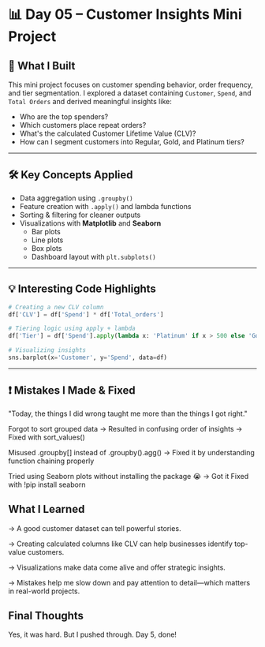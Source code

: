 # 📊 Day 05 – Customer Insights Mini Project

## 🧠 What I Built
This mini project focuses on customer spending behavior, order frequency, and tier segmentation. I explored a dataset containing `Customer`, `Spend`, and `Total Orders` and derived meaningful insights like:

- Who are the top spenders?
- Which customers place repeat orders?
- What's the calculated Customer Lifetime Value (CLV)?
- How can I segment customers into Regular, Gold, and Platinum tiers?

---

## 🛠️ Key Concepts Applied
- Data aggregation using `.groupby()`
- Feature creation with `.apply()` and lambda functions
- Sorting & filtering for cleaner outputs
- Visualizations with **Matplotlib** and **Seaborn**
  - Bar plots
  - Line plots
  - Box plots
  - Dashboard layout with `plt.subplots()`

---

## 💡 Interesting Code Highlights

```python
# Creating a new CLV column
df['CLV'] = df['Spend'] * df['Total_orders']

# Tiering logic using apply + lambda
df['Tier'] = df['Spend'].apply(lambda x: 'Platinum' if x > 500 else 'Gold' if x > 300 else 'Regular')

# Visualizing insights
sns.barplot(x='Customer', y='Spend', data=df)
```

---

## ❗ Mistakes I Made & Fixed
"Today, the things I did wrong taught me more than the things I got right."

Forgot to sort grouped data → Resulted in confusing order of insights
-> Fixed with sort_values()

Misused .groupby[] instead of .groupby().agg()
-> Fixed it by understanding function chaining properly

Tried using Seaborn plots without installing the package 😭
-> Got it Fixed with !pip install seaborn

## What I Learned

-> A good customer dataset can tell powerful stories.

-> Creating calculated columns like CLV can help businesses identify top-value customers.

-> Visualizations make data come alive and offer strategic insights.

-> Mistakes help me slow down and pay attention to detail—which matters in real-world projects.

## Final Thoughts
Yes, it was hard. But I pushed through.
Day 5, done!
